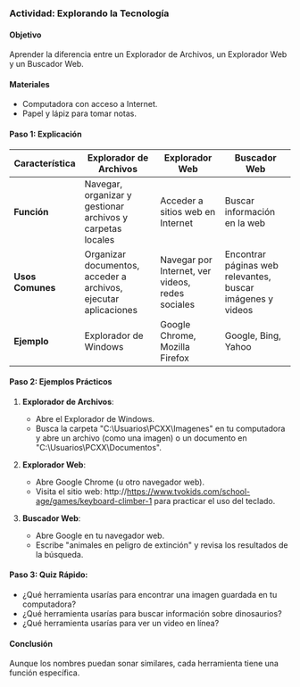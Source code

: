 ### Actividad: Explorando la Tecnología

#### Objetivo
Aprender la diferencia entre un Explorador de Archivos, un Explorador Web y un Buscador Web.

#### Materiales
- Computadora con acceso a Internet.
- Papel y lápiz para tomar notas.

#### Paso 1: Explicación

| Característica          | Explorador de Archivos                           | Explorador Web                      | Buscador Web            |
|-------------------------|--------------------------------------------------|-------------------------------------|-------------------------|
| **Función**             | Navegar, organizar y gestionar archivos y carpetas locales | Acceder a sitios web en Internet    | Buscar información en la web |
| **Usos Comunes**        | Organizar documentos, acceder a archivos, ejecutar aplicaciones | Navegar por Internet, ver videos, redes sociales | Encontrar páginas web relevantes, buscar imágenes y videos |
| **Ejemplo**             | Explorador de Windows                            | Google Chrome, Mozilla Firefox      | Google, Bing, Yahoo    |

#### Paso 2: Ejemplos Prácticos
1. **Explorador de Archivos**:
   - Abre el Explorador de Windows.
   - Busca la carpeta "C:\Usuarios\PCXX\Imagenes\" en tu computadora y abre un archivo (como una imagen) o un documento en "C:\Usuarios\PCXX\Documentos\".

2. **Explorador Web**:
   - Abre Google Chrome (u otro navegador web).
   - Visita el sitio web: http://https://www.tvokids.com/school-age/games/keyboard-climber-1 para practicar el uso del teclado.
     
3. **Buscador Web**:
   - Abre Google en tu navegador web.
   - Escribe "animales en peligro de extinción" y revisa los resultados de la búsqueda.

#### Paso 3: **Quiz Rápido**:
   - ¿Qué herramienta usarías para encontrar una imagen guardada en tu computadora?
   - ¿Qué herramienta usarías para buscar información sobre dinosaurios?
   - ¿Qué herramienta usarías para ver un video en línea?

#### Conclusión
Aunque los nombres puedan sonar similares, cada herramienta tiene una función específica.

